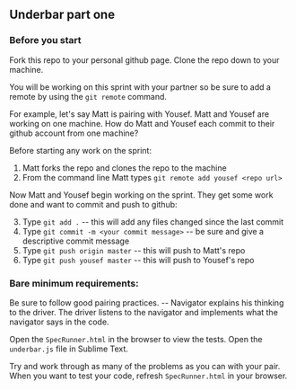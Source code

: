 ## Underbar part one

### Before you start

Fork this repo to your personal github page. Clone the repo down to your machine.

You will be working on this sprint with your partner so be sure to add a remote by using the `git remote` command.

For example, let's say Matt is pairing with Yousef.
Matt and Yousef are working on one machine. How do Matt and Yousef each commit to their github account from one machine?

Before starting any work on the sprint:

1. Matt forks the repo and clones the repo to the machine
2. From the command line Matt types `git remote add yousef <repo url>`

Now Matt and Yousef begin working on the sprint. They get some work done and want to commit and push to github:

3. Type `git add .` -- this will add any files changed since the last commit
4. Type `git commit -m <your commit message>` -- be sure and give a descriptive commit message
5. Type `git push origin master` -- this will push to Matt's repo
6. Type `git push yousef master` -- this will push to Yousef's repo

### Bare minimum requirements:

Be sure to follow good pairing practices. -- Navigator explains his thinking to the driver. The driver listens to the navigator and implements what the navigator says in the code.

Open the `SpecRunner.html` in the browser to view the tests.
Open the `underbar.js` file in Sublime Text.

Try and work through as many of the problems as you can with your pair.
When you want to test your code, refresh `SpecRunner.html` in your browser.
